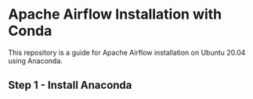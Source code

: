 # Apache Airflow Installation with Conda

This repository is a guide for Apache Airflow installation on Ubuntu 20.04 using Anaconda.

## Step 1 - Install Anaconda



